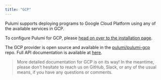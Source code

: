 ```yaml
---
title: "GCP"
---
```


Pulumi supports deploying programs to Google Cloud Platform using any of the available services in GCP.

To configure Pulumi for GCP, please [head on over to the installation page](/install/gcp.html).

The GCP provider is open source and available in the [pulumi/pulumi-gcp](https://github.com/pulumi/pulumi-gcp)
repo.  Full API documentation is available at [here](./pkg/nodejs/@pulumi/gcp/index.html).

> More detailed documentation for GCP is on its way! In the meantime, please don't hesitate to reach us on GitHub,
> Slack, or any of the usual means, if you have any questions or comments.
